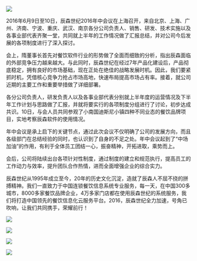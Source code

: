 ![](/UploadFile/2016722143225943.jpg)

2016年6月9日至10日，辰森世纪2016年中会议在上海召开，来自北京、上海、广州、济南、宁波、重庆、武汉、南京各分公司负责人、销售、研发、技术实施以及各事业部代表齐聚一堂，共同就上半年的工作情况做了汇报总结，并对公司今后发展的各项制度进行了深入探讨。

会上，隋董事长首先对餐饮软件行业的形势做了全面而细致的分析，指出辰森面临的外部竞争压力越来越大。与此同时，辰森世纪在经过7年产品化建设后，产品彻底稳定，拥有良好的市场基础，现在正处在绝佳的战略发展时机。因此，我们要紧抓时机，凭借核心竞争力抢占市场高地，快速布局提高市场占有率。接着，就公司近期的主要工作和重要举措做了详细部署。

各分公司负责人，研发负责人以及各事业部代表分别就上半年度的运营情况及下半年工作计划与思路做了汇报，并就将要实行的各项制度分组进行了讨论，初步达成共识。10日，与会人员共同参观了小南国迪斯尼小镇四种不同业态的餐饮品牌项目，实地考察辰森软件的使用情况。

年中会议是承上启下的关键节点，通过此次会议不仅明确了公司的发展方向，而且各级部门在总结经验的同时，也认识到了自身的不足之处。年中会议起到了“中场加油”的作用，有利于全体员工团结一心，振奋精神，开拓进取，乘势而上。

会后，公司将陆续出台各项针对性制度，通过制度的建立和规范执行，提高员工的工作动力与效率，提升团队合作热情，进而全面增强企业的综合实力。

辰森世纪从1995年成立至今，20年的历史文化沉淀，造就了辰森人不屈不挠的拼搏精神。我们一直致力于中国连锁餐饮信息系统专业服务，每一天，在中国300多城市，8000多家餐饮品牌企业，4万多家门店都在使用辰森世纪的系统服务，我们将打造中国领先的餐饮信息化云服务平台。2016，辰森世纪全力加速，号角已吹响，让我们共同携手，荣耀前行！

![](/UploadFile/201672214339652.jpg)

![](/UploadFile/2016722143322942.jpg)

![](/UploadFile/2016722143332581.jpg)

![](/UploadFile/2016722143342416.jpg)

